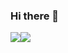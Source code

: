 ### Hi there 👋

<div align="center">
  <div style="display: flex;">
    <img src="https://github-readme-stats.vercel.app/api?username=gabiliz&show_icons=true&theme=material-palenight&count_private=true" style="vertical-align: top;" />
    <img src=https://github-readme-stats.vercel.app/api/wakatime?username=gabiliz" />
  </div>
</div>
